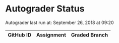 # Autograder Status
Autograder last run at: September 26, 2018 at 09:20

| GitHub ID | Assignment | Graded Branch |
|-----------|------------|---------------|

